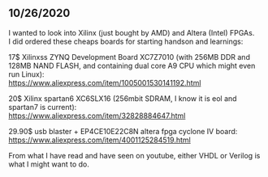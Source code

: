 ## 10/26/2020

I wanted to look into Xilinx (just bought by AMD) and Altera (Intel) FPGAs.  
I did ordered these cheaps boards for starting handson and learnings:

17$ Xilinxss ZYNQ Development Board XC7Z7010
(with 256MB DDR and 128MB NAND FLASH, and containing dual core A9 CPU which might even run Linux):  
https://www.aliexpress.com/item/1005001530141192.html

20$ Xilinx spartan6 XC6SLX16 (256mbit SDRAM, I know it is eol and spartan7 is current):  
https://www.aliexpress.com/item/32828884647.html

29.90$ usb blaster + EP4CE10E22C8N altera fpga cyclone IV board:  
https://www.aliexpress.com/item/4001125284519.html

From what I have read and have seen on youtube, either VHDL or Verilog is what I might want to do.
